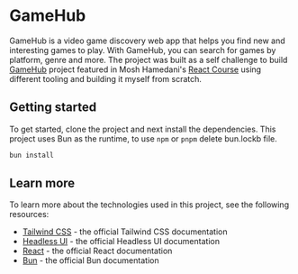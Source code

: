 # GameHub

GameHub is a video game discovery web app that helps you find new and interesting games to play. With GameHub, you can search for games by platform, genre and more. The project was built as a self challenge to build [GameHub](https://github.com/mosh-hamedani/game-hub) project featured in Mosh Hamedani's [React Course](https://codewithmosh.com) using different tooling and building it myself from scratch.

## Getting started

To get started, clone the project and next install the dependencies. This project uses Bun as the runtime, to use `npm` or `pnpm` delete bun.lockb file.

```bash
bun install
```

## Learn more

To learn more about the technologies used in this project, see the following resources:

- [Tailwind CSS](https://tailwindcss.com/docs) - the official Tailwind CSS documentation
- [Headless UI](https://headlessui.dev) - the official Headless UI documentation
- [React](https://react.dev) - the official React documentation
- [Bun](https://react.dev) - the official Bun documentation
